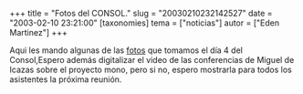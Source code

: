 +++
title = "Fotos del CONSOL."
slug = "20030210232142527"
date = "2003-02-10 23:21:00"
[taxonomies]
tema = ["noticias"]
autor = ["Eden Martinez"]
+++

Aqui les mando algunas de las
[fotos](http://red.coral.com.mx/clone/consol2003/consol.html) que
tomamos el día 4 del Consol,Espero además digitalizar el video de las
conferencias de Miguel de Icazas sobre el proyecto mono, pero si no,
espero mostrarla para todos los asistentes la próxima reunión.


